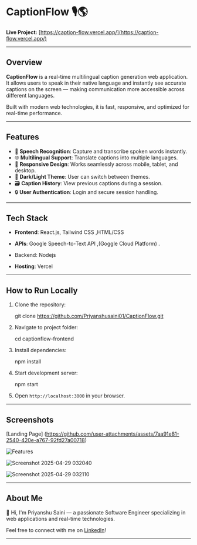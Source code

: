 # CaptionFlow 🎙️🌎

**Live Project:** [https://caption-flow.vercel.app/](https://caption-flow.vercel.app/)

---

## Overview

**CaptionFlow** is a real-time multilingual caption generation web application.  
It allows users to speak in their native language and instantly see accurate captions on the screen — making communication more accessible across different languages.

Built with modern web technologies, it is fast, responsive, and optimized for real-time performance.

---

## Features

- 🎤 **Speech Recognition**: Capture and transcribe spoken words instantly.
- 🌐 **Multilingual Support**: Translate captions into multiple languages.
- 📱 **Responsive Design**: Works seamlessly across mobile, tablet, and desktop.
- 🎨 **Dark/Light Theme**: User can switch between themes.
- 🗃️ **Caption History**: View previous captions during a session.
- 🔒 **User Authentication**: Login and secure session handling.

---

## Tech Stack

- **Frontend**: React.js, Tailwind CSS ,HTML/CSS 
- **APIs**: Google Speech-to-Text API ,(Goggle Cloud Platform) .
-  Backend: Nodejs

- **Hosting**: Vercel

---

## How to Run Locally

1. Clone the repository:
    
    git clone https://github.com/Priyanshusaini01/CaptionFlow.git
     
2. Navigate to project folder:
    
    cd captionflow-frontend
     
3. Install dependencies:
    
    npm install
     
4. Start development server:
     
    npm start
     
5. Open `http://localhost:3000` in your browser.

---

## Screenshots

 

 
[Landing Page] (https://github.com/user-attachments/assets/7aa91e81-2540-420e-a767-92fd27a00718)


![Features](https://github.com/user-attachments/assets/489c55f8-524e-4b91-9446-cc70c3cd8c5c)

 ![Screenshot 2025-04-29 032040](https://github.com/user-attachments/assets/1bb7f858-9de3-4139-a1b0-97d71cddd8c8)


![Screenshot 2025-04-29 032110](https://github.com/user-attachments/assets/bdcfde3f-b79b-4339-8bfe-6c83a2af7dd6)

---

## About Me

👋 Hi, I'm Priyanshu Saini — a passionate Software Engineer specializing in web applications and real-time technologies.

Feel free to connect with me on [LinkedIn](https://www.linkedin.com/in/priyanshu-saini-2a8951230/)!


---


